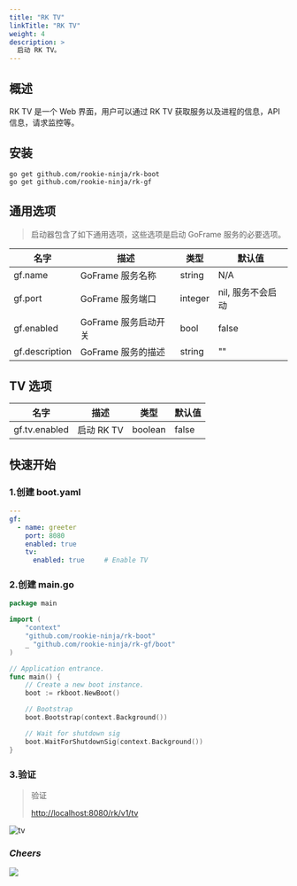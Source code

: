 ```yaml
---
title: "RK TV"
linkTitle: "RK TV"
weight: 4
description: >
  启动 RK TV。
---
```


## 概述
RK TV 是一个 Web 界面，用户可以通过 RK TV 获取服务以及进程的信息，API 信息，请求监控等。

## 安装
```shell script
go get github.com/rookie-ninja/rk-boot
go get github.com/rookie-ninja/rk-gf
```

## 通用选项
> 启动器包含了如下通用选项，这些选项是启动 GoFrame 服务的必要选项。

| 名字 | 描述 | 类型 | 默认值 |
| ------ | ------ | ------ | ------ |
| gf.name | GoFrame 服务名称 | string | N/A |
| gf.port | GoFrame 服务端口 | integer | nil, 服务不会启动 |
| gf.enabled | GoFrame 服务启动开关 | bool | false |
| gf.description | GoFrame 服务的描述 | string | "" |

## TV 选项
| 名字 | 描述 | 类型 | 默认值 |
| ------ | ------ | ------ | ------ |
| gf.tv.enabled | 启动 RK TV | boolean | false |

## 快速开始
### 1.创建 boot.yaml
```yaml
---
gf:
  - name: greeter
    port: 8080
    enabled: true
    tv:
      enabled: true     # Enable TV
```

### 2.创建 main.go
```go
package main

import (
	"context"
	"github.com/rookie-ninja/rk-boot"
    _ "github.com/rookie-ninja/rk-gf/boot"
)

// Application entrance.
func main() {
	// Create a new boot instance.
	boot := rkboot.NewBoot()

	// Bootstrap
	boot.Bootstrap(context.Background())

	// Wait for shutdown sig
	boot.WaitForShutdownSig(context.Background())
}
```

### 3.验证
> 验证
>
> [http://localhost:8080/rk/v1/tv](http://localhost:8080/rk/v1/tv)


![tv](/bootstrapper/getting-started/gf-golang/gf-tv.png)

### _**Cheers**_
![](/bootstrapper/user-guide/cheers.png)